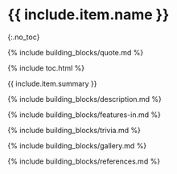# {{ include.item.name }}
{:.no_toc}

{% include building_blocks/quote.md %}

{% include toc.html %}

{{ include.item.summary }}

{% include building_blocks/description.md %}

{% include building_blocks/features-in.md %}

{% include building_blocks/trivia.md %}

{% include building_blocks/gallery.md %}

{% include building_blocks/references.md %}